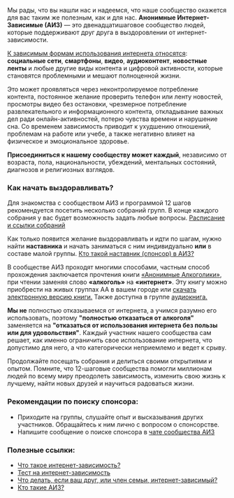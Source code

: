 ---
---

Мы рады, что вы нашли нас и надеемся, что наше сообщество окажется для вас таким же полезным, как и для нас. **Анонимные Интернет-Зависимые (АИЗ)** — это двенадцатишаговое сообщество людей, которые поддерживают друг друга в выздоровлении от интернет-зависимости.

[К зависимым формам использования интернета относятся](https://internetaddicts.ru/posts/chto-takoe-internet-zavisimost/): **социальные сети**, **смартфоны**, **видео**, **аудиоконтент**, **новостные ленты** и любые другие виды контента и цифровой активности, которые становятся проблемными и мешают полноценной жизни.

Это может проявляться через неконтролируемое потребление контента, постоянное желание проверить телефон или ленту новостей, просмотры видео без остановки, чрезмерное потребление развлекательного и информационного контента, откладывание важных дел ради онлайн-активностей, потерю чувства времени и нарушение сна. Со временем зависимость приводит к ухудшению отношений, проблемам на работе или учебе, а также негативно влияет на физическое и эмоциональное здоровье.

**Присоединиться к нашему сообществу может каждый**, независимо от возраста, пола, национальности, убеждений, ментальных состояний, диагнозов и религиозных взглядов.

### Как начать выздоравливать?

Для знакомства с сообществом АИЗ и программой 12 шагов рекомендуется посетить несколько собраний групп. В конце каждого собрания у вас будет возможность задать любые вопросы. [Расписание и ссылки собраний](https://internetaddicts.ru/groups/)

Как только появится желание выздоравливать и идти по шагам, нужно найти **наставника** и начать заниматься с ним индивидуально **или** в составе малой группы. [Кто такой наставник (спонсор) в АИЗ?](https://internetaddicts.ru/posts/kto-takoj-sponsor-nastavnik-v-anonimnyh-internet-zavisimyh/)

В сообществе АИЗ проходят многими способами, частным способ прохождения заключается прочтения книги [«Анонимные Алкоголики»](http://ru.wikipedia.org/wiki/Анонимные%20алкоголики), при чтении заменяя слово **«алкоголь»** на **«интернет»**. Эту книгу можно приобрести на живых группах АА в вашем городе или [скачать электронную версию книги.](https://aarus.ru/pdf/bigbook.pdf) Также доступна в группе [аудиокнига.](https://t.me/+6PZ24b7JeR81ODEy)

**Мы не** полностью отказываемся от интернета, а учимся разумно его использовать, поэтому **"полностью отказаться от алкоголя"** заменяется на **"отказаться от использования интернета без пользы или для удовольствия"**. Каждый участник нашего сообщества сам решает, как именно ограничить свое использование интернета, что допустимо для него, а что категорически неприемлемо и ведет к срыву.

Продолжайте посещать собрания и делиться своими открытиями и опытом. Помните, что 12-шаговые сообщества помогли миллионам людей по всему миру преодолеть зависимость, изменить свою жизнь к лучшему, найти новых друзей и научиться радоваться жизни.

### Рекомендации по поиску спонсора:

- Приходите на группы, слушайте опыт и высказывания других участников. Обращайтесь к ним лично с вопросом о спонсорстве.
- Напишите сообщение о поиске спонсора в [чате сообщества АИЗ](https://t.me/aiz_itta)

### Полезные ссылки:
- [Что такое интернет-зависимость?](https://internetaddicts.ru/posts/chto-takoe-internet-zavisimost/)
- [Тест на интернет-зависимость](https://internetaddicts.ru/posts/test-na-internet-zavisimost/)
- [Что делать, если ваш друг, или член семьи, интернет-зависимый?](https://internetaddicts.ru/posts/chto-delat-esli-vash-drug-ili-chlen-semi-internet-zavisimyj/)
- [Кто такие АИЗ?](https://internetaddicts.ru/posts/kto-takie-aiz/)